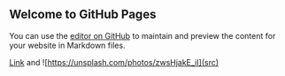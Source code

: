 ## Welcome to GitHub Pages

You can use the [editor on GitHub](https://github.com/mudu93/mudu93.github.io/edit/master/README.md) to maintain and preview the content for your website in Markdown files.



[Link](url) and ![https://unsplash.com/photos/zwsHjakE_iI](src)
```


